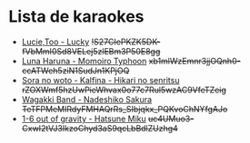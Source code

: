# Lista de karaokes

* [Lucie,Too - Lucky](https://mega.nz/#!XbATECxT) ~~!S27CIePKZK5DK-fVbMmI0Sd8VELej5zlEBm3P50E8gg~~
* [Luna Haruna - Momoiro Typhoon](https://mega.nz/#!vTwCgQxb) ~~xb1mlWzEmnr3jjOQnh0-ccATWeh5ziN1SudJn1KPjOQ~~
* [Sora no woto - Kalfina - Hikari no senritsu](https://mega.nz/#!2b5AzQqR) ~~rZOXWmf5hzUwPieWhvax0o77c7Rul5wzAC9VfeTZeig~~
* [Wagakki Band - Nadeshiko Sakura](https://mega.nz/#!vDwhzYqA) ~~TeTFPMeMIRdyFMHAQrRs_SIbjqkx_PQKvoChNYfgAJo~~
* [1-6 out of gravity - Hatsune Miku](https://mega.nz/#!CbIXjQKb) ~~uc4UMuo3-CxwI2tVJ3IkzoChyd3aS9qcLbBdlZUzhg4~~